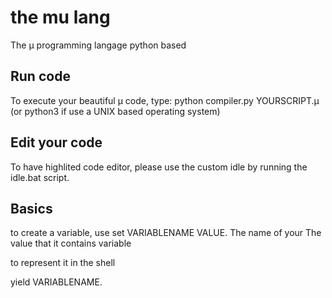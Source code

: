 # the mu lang
 The µ programming langage python based


## Run code

To execute your beautiful µ code, type:
	python			compiler.py	YOURSCRIPT.µ
(or python3 if use a UNIX
 based operating system) 

## Edit your code

To have highlited code editor, please use the custom idle by running the idle.bat script.

## Basics

to create a variable, use 
set	VARIABLENAME 	VALUE.
     The name of your	The value that it contains 
	variable

to represent it in the shell

yield VARIABLENAME.

